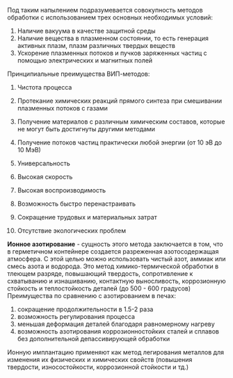 Под таким напылением подразумевается совокупность методов обработки с использованием трех основных необходимых условий:
1. Наличие вакуума в качестве защитной среды
2. Наличие вещества в плазменном состоянии, то есть генерация активных плазм, плазм различных твердых веществ
3. Ускорение плазменных потоков и пучков заряженных частиц с помощью электрических и магнитных полей

Принципиальные преимущества ВИП-методов:
1. Чистота процесса
2. Протекание химических реакций прямого синтеза при смешивании плазменных потоков с газами
3. Получение материалов с различным химическим составов, которые не могут быть достигнуты другими методами
4. Получение потоков частиц практически любой энергии (от 10 эВ до 10 МэВ)

1. Универсальность
2. Высокая скорость
3. Высокая воспроизводимость
4. Возможность быстро перенастраивать
5. Сокращение трудовых и материальных затрат
6. Отсутствие экологических проблем

**Ионное азотирование** - сущность этого метода заключается в том, что в герметичном контейнере создается разреженная азотосодержащая атмосфера. С этой целью можно использовать чистый азот, аммиак или смесь азота и водорода.
Это метод химико-термической обработки в тлеющем разряде, повышающий твердость, сопротивление к схватыванию и изнашиванию, контактную выносливость, коррозионную стойкость и теплостойкость деталей (до 500 - 600 градусов)
Преимущества по сравнению с азотированием в печах:
1. сокращение продолжительности в 1.5-2 раза
2. возможность регулирования процесса
3. меньшая деформация деталей благодаря равномерному нагреву
4. возможность азотирования коррозионностойких сталей и сплавов без дополнительной депассивирующей обработки

Ионную имплантацию применяют как метод легирования металлов для изменения их физических и химических свойств (повышения твердости, износостойкости, коррозионной стойкости и тд.) 